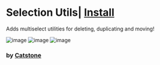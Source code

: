 # Selection Utils| [Install](https://raw.githubusercontent.com/InfiniteCraftCommunity/userscripts/master/userscripts/Selection%20Utils/index.user.js)

Adds multiselect utilities for deleting, duplicating and moving!

![image](https://github.com/user-attachments/assets/1c30d33f-c6d4-42a1-a418-92f732d5ae4f)
![image](https://github.com/user-attachments/assets/7819a708-e333-44a9-aaa8-0c0b00621d83)
![image](https://github.com/user-attachments/assets/b0d4b87b-d89b-44ef-9eeb-b8ef042e6327)




### by [Catstone](https://github.com/RedCatstone)
